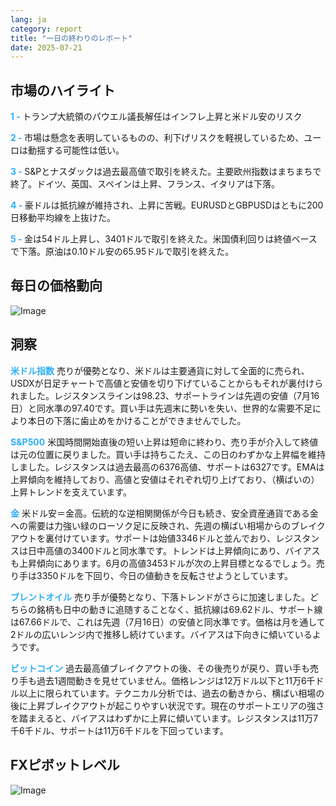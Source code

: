 ```yaml
---
lang: ja
category: report
title: "一日の終わりのレポート"
date: 2025-07-21
---
```



<h2>市場のハイライト</h2>
<strong style="color: #2caef7;">1 - </strong> トランプ大統領のパウエル議長解任はインフレ上昇と米ドル安のリスク

<strong style="color: #2caef7;">2 - </strong> 市場は懸念を表明しているものの、利下げリスクを軽視しているため、ユーロは動揺する可能性は低い。


<strong style="color: #2caef7;">3 - </strong> S&Pとナスダックは過去最高値で取引を終えた。主要欧州指数はまちまちで終了。ドイツ、英国、スペインは上昇、フランス、イタリアは下落。


<strong style="color: #2caef7;">4 - </strong> 豪ドルは抵抗線が維持され、上昇に苦戦。EURUSDとGBPUSDはともに200日移動平均線を上抜けた。


<strong style="color: #2caef7;">5 - </strong> 金は54ドル上昇し、3401ドルで取引を終えた。米国債利回りは終値ベースで下落。原油は0.10ドル安の65.95ドルで取引を終えた。




<h2>毎日の価格動向</h2>
<img src="https://markleighedu.github.io/img/Jul-2025/21-Jul-2025/price.jpg" alt="Image"/>

<h2>洞察</h2>
<strong style="color: #2caef7;">米ドル指数</strong> 売りが優勢となり、米ドルは主要通貨に対して全面的に売られ、USDXが日足チャートで高値と安値を切り下げていることからもそれが裏付けられました。レジスタンスラインは98.23、サポートラインは先週の安値（7月16日）と同水準の97.40です。買い手は先週末に勢いを失い、世界的な需要不足により本日の下落に歯止めをかけることができませんでした。

<strong style="color: #2caef7;">S&P500</strong> 米国時間開始直後の短い上昇は短命に終わり、売り手が介入して終値は元の位置に戻りました。買い手は持ちこたえ、この日のわずかな上昇幅を維持しました。レジスタンスは過去最高の6376高値、サポートは6327です。EMAは上昇傾向を維持しており、高値と安値はそれぞれ切り上げており、（横ばいの）上昇トレンドを支えています。

<strong style="color: #2caef7;">金</strong> 米ドル安＝金高。伝統的な逆相関関係が今日も続き、安全資産通貨である金への需要は力強い緑のローソク足に反映され、先週の横ばい相場からのブレイクアウトを裏付けています。サポートは始値3346ドルと並んでおり、レジスタンスは日中高値の3400ドルと同水準です。トレンドは上昇傾向にあり、バイアスも上昇傾向にあります。6月の高値3453ドルが次の上昇目標となるでしょう。売り手は3350ドルを下回り、今日の値動きを反転させようとしています。

<strong style="color: #2caef7;">ブレントオイル</strong> 売り手が優勢となり、下落トレンドがさらに加速しました。どちらの銘柄も日中の動きに追随することなく、抵抗線は69.62ドル、サポート線は67.66ドルで、これは先週（7月16日）の安値と同水準です。価格は月を通して2ドルの広いレンジ内で推移し続けています。バイアスは下向きに傾いているようです。

<strong style="color: #2caef7;">ビットコイン</strong> 過去最高値ブレイクアウトの後、その後売りが戻り、買い手も売り手も過去1週間動きを見せていません。価格レンジは12万ドル以下と11万6千ドル以上に限られています。テクニカル分析では、過去の動きから、横ばい相場の後に上昇ブレイクアウトが起こりやすい状況です。現在のサポートエリアの強さを踏まえると、バイアスはわずかに上昇に傾いています。レジスタンスは11万7千6千ドル、サポートは11万6千ドルを下回っています。



<h2>FXピボットレベル</h2>
<img src="https://markleighedu.github.io/img/Jul-2025/21-Jul-2025/pivot.jpg" alt="Image"/>